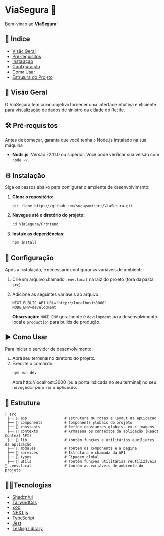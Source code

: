# ViaSegura 📍

Bem-vindo ao **ViaSegura**!

## 📝 Índice

- [Visão Geral](#visão-geral)
- [Pré-requisitos](#pré-requisitos)
- [Instalação](#instalação)
- [Configuração](#configuração)
- [Como Usar](#como-usar)
- [Estrutura do Projeto](#estrutura-do-projeto)

## 🌟 Visão Geral

O ViaSegura tem como objetivo fornecer uma interface intuitiva e eficiente para visualização de dados de sinistro da cidade do Recife.

## 🛠 Pré-requisitos

Antes de começar, garanta que você tenha o Node.js instalado na sua máquina.

- **Node.js**: Versão 22.11.0 ou superior. Você pode verificar sua versão com `node -v`.

## ⚙️ Instalação

Siga os passos abaixo para configurar o ambiente de desenvolvimento:

1.  **Clone o repositório:**
    ```bash
    git clone https://github.com/sugayamidori/ViaSegura.git
    ```
2.  **Navegue até o diretório do projeto:**
    ```bash
    cd ViaSegura/Frontend
    ```
3.  **Instale as dependências:**
    ```bash
    npm install
    ```

## 🔧 Configuração

Após a instalação, é necessário configurar as variáveis de ambiente:

1.  Crie um arquivo chamado `.env.local` na raiz do projeto (fora da pasta `src`).
2.  Adicione as seguintes variáveis ao arquivo:

    ```env
    NEXT_PUBLIC_API_URL="http://localhost:8080"
    NODE_ENV=development
    ```

    **Observação:** `NODE_ENV` geralmente é `development` para desenvolvimento local e `production` para builds de produção.

## ▶️ Como Usar

Para iniciar o servidor de desenvolvimento:

1.  Abra seu terminal no diretório do projeto.
2.  Execute o comando:
    ```bash
    npm run dev
    ```
    Abra http://localhost:3000 (ou a porta indicada no seu terminal) no seu navegador para ver a aplicação.

## 📂 Estrutura

```
📂 src
 ├── 📂 app                 # Estrutura de rotas e layout da aplicação
 ├── 📂 components          # Components globais do projeto
 ├── 📂 constants           # Define constantes globais. ex.: imagens
 ├── 📂 contexts            # Armazena os contextos da aplicação (React Context API)
 ├── 📂 lib                 # Contém funções e utilitários auxiliares da aplicação
 ├── 📂 modules             # Contém os components e a página
 ├── 📂 services            # Estrutura e chamada da API
 ├── 📂 types               # Tipagem global
 ├── 📂 utils               # Contém funções utilitárias reutilizáveis
🔑 .env.local               # Contém as variáveis de ambiente do projeto
```

## 🧑‍💻Tecnologias

- [Shadcn/ui](https://ui.shadcn.com/)
- [TailwindCss](https://tailwindcss.com/)
- [Zod](https://zod.dev/)
- [NEXT.js](https://nextjs.org/)
- [TypeScript](https://www.typescriptlang.org/)
- [Jest](https://jestjs.io/pt-BR/)
- [Testing Library](https://testing-library.com/)
